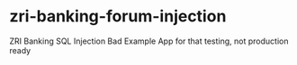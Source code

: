 # zri-banking-forum-injection
ZRI Banking SQL Injection Bad Example App for that testing, not production ready
